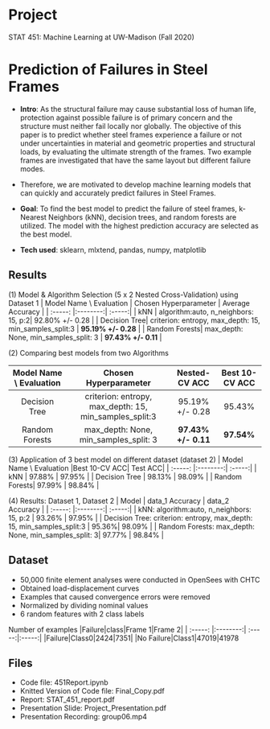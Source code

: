 # Project
STAT 451: Machine Learning at UW-Madison (Fall 2020)
# Prediction of Failures in Steel Frames

- **Intro**: As the structural failure may cause substantial loss of human life, protection against possible failure is of primary concern and the structure must neither fail locally nor globally. The objective of this paper is to predict whether steel frames experience a failure or not under uncertainties in material and geometric properties and structural loads, by evaluating the ultimate strength of the frames. Two example frames are investigated that have the same layout but different failure modes.
- Therefore, we are motivated to develop machine learning models that can quickly and accurately predict failures in Steel Frames.
- **Goal**: To find the best model to predict the failure of steel frames, k-Nearest Neighbors (kNN), decision trees, and random forests are utilized. The model with the highest prediction accuracy are selected as the best model. 

- **Tech used**: sklearn, mlxtend, pandas, numpy, matplotlib<br>

## Results

(1) Model & Algorithm Selection (5 x 2 Nested Cross-Validation) using Dataset 1
| Model Name \ Evaluation | Chosen Hyperparameter | Average Accuracy |
| :-----: |:--------:| :-----:| 
| kNN |  algorithm:auto, n_neighbors: 15, p:2|  92.80% +/- 0.28   |
| Decision Tree| criterion: entropy, max_depth: 15, min_samples_split:3 | **95.19% +/- 0.28** | 
| Random Forests| max_depth: None, min_samples_split: 3 |  **97.43% +/- 0.11** | 

(2) Comparing best models from two Algorithms

| Model Name \ Evaluation | Chosen Hyperparameter | Nested-CV ACC|Best 10-CV ACC|
| :-----: |:--------:| :-----:|:-----:|
| Decision Tree| criterion: entropy, max_depth: 15, min_samples_split:3 | 95.19% +/- 0.28 | 95.43% |
| Random Forests| max_depth: None, min_samples_split: 3 |  **97.43% +/- 0.11** | **97.54%** |


(3) Application of 3 best model on different dataset (dataset 2) 
| Model Name \ Evaluation |Best 10-CV ACC| Test ACC|
| :-----: |:--------:| :-----:|
| kNN | 97.88% | 97.95% |
| Decision Tree | 98.13% | 98.09% |
| Random Forests| 97.99% | 98.84% |

(4) Results: Dataset 1, Dataset 2
| Model | data_1 Accuracy | data_2 Accuracy |
| :-----: |:--------:| :-----:|
| kNN: algorithm:auto, n_neighbors: 15, p:2 | 93.26% | 97.95% |
| Decision Tree: criterion: entropy, max_depth: 15, min_samples_split:3 | 95.36%| 98.09% |
| Random Forests: max_depth: None, min_samples_split: 3| 97.77% | 98.84% |


## Dataset
- 50,000 finite element analyses were conducted in OpenSees with CHTC
-  Obtained load-displacement curves
-  Examples that caused convergence errors were removed
-  Normalized by dividing nominal values
-  6 random features with 2 class labels

Number of examples
|Failure|class|Frame 1|Frame 2|
| :-----: |:--------:| :-----:|:-----:|
|Failure|Class0|2424|7351|
|No Failure|Class1|47019|41978


## Files
* Code file: 451Report.ipynb
* Knitted Version of Code file: Final_Copy.pdf
* Report: STAT_451_report.pdf
* Presentation Slide: Project_Presentation.pdf
* Presentation Recording: group06.mp4
